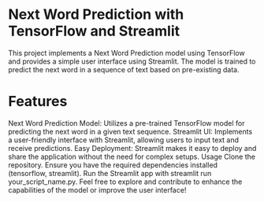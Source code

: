 # Next Word Prediction with TensorFlow and Streamlit
This project implements a Next Word Prediction model using TensorFlow and provides a simple user interface using Streamlit. The model is trained to predict the next word in a sequence of text based on pre-existing data.

# Features
Next Word Prediction Model: Utilizes a pre-trained TensorFlow model for predicting the next word in a given text sequence.
Streamlit UI: Implements a user-friendly interface with Streamlit, allowing users to input text and receive predictions.
Easy Deployment: Streamlit makes it easy to deploy and share the application without the need for complex setups.
Usage
Clone the repository.
Ensure you have the required dependencies installed (tensorflow, streamlit).
Run the Streamlit app with streamlit run your_script_name.py.
Feel free to explore and contribute to enhance the capabilities of the model or improve the user interface!
